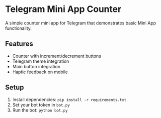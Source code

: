 # Telegram Mini App Counter

A simple counter mini app for Telegram that demonstrates basic Mini App functionality.

## Features
- Counter with increment/decrement buttons
- Telegram theme integration
- Main button integration
- Haptic feedback on mobile

## Setup
1. Install dependencies: `pip install -r requirements.txt`
2. Set your bot token in `bot.py`
3. Run the bot: `python bot.py`
